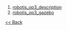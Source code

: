 1. [robotis_op3_description](robotis_op3_description.md)
2. [robotis_op3_gazebo](robotis_op3_gazebo.md)


[&lt;&lt; Back](OP3_User's_Guide.md)
